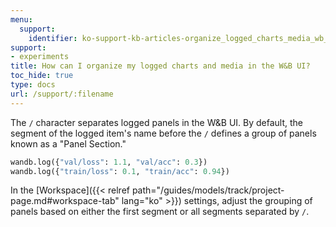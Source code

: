 ```yaml
---
menu:
  support:
    identifier: ko-support-kb-articles-organize_logged_charts_media_wb_ui
support:
- experiments
title: How can I organize my logged charts and media in the W&B UI?
toc_hide: true
type: docs
url: /support/:filename
---
```


The `/` character separates logged panels in the W&B UI. By default, the segment of the logged item's name before the `/` defines a group of panels known as a "Panel Section."

```python
wandb.log({"val/loss": 1.1, "val/acc": 0.3})
wandb.log({"train/loss": 0.1, "train/acc": 0.94})
```

In the [Workspace]({{< relref path="/guides/models/track/project-page.md#workspace-tab" lang="ko" >}}) settings, adjust the grouping of panels based on either the first segment or all segments separated by `/`.